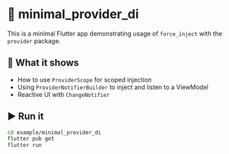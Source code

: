 # 🧪 minimal_provider_di

This is a minimal Flutter app demonstrating usage of `force_inject` with the `provider` package.

## 🧩 What it shows

- How to use `ProviderScope` for scoped injection
- Using `ProviderNotifierBuilder` to inject and listen to a ViewModel
- Reactive UI with `ChangeNotifier`

## ▶️ Run it

```bash
cd example/minimal_provider_di
flutter pub get
flutter run
```